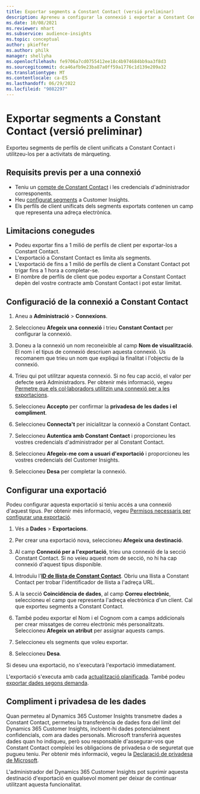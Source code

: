 ```yaml
---
title: Exportar segments a Constant Contact (versió preliminar)
description: Apreneu a configurar la connexió i exportar a Constant Contact.
ms.date: 10/08/2021
ms.reviewer: mhart
ms.subservice: audience-insights
ms.topic: conceptual
author: pkieffer
ms.author: philk
manager: shellyha
ms.openlocfilehash: fe9706a7cd0755412ee18c4b974684bb9aa3f8d3
ms.sourcegitcommit: dca46afb9e23ba87a0ff59a1776c1d139e209a32
ms.translationtype: MT
ms.contentlocale: ca-ES
ms.lasthandoff: 06/29/2022
ms.locfileid: "9082297"
---
```

# <a name="export-segments-to-constant-contact-preview"></a>Exportar segments a Constant Contact (versió preliminar)

Exporteu segments de perfils de client unificats a Constant Contact i utilitzeu-los per a activitats de màrqueting. 

## <a name="prerequisites-for-a-connection"></a>Requisits previs per a una connexió

-   Teniu un [compte de Constant Contact](https://www.constantcontact.com/account-home) i les credencials d'administrador corresponents.
-   Heu [configurat segments](segments.md) a Customer Insights.
-   Els perfils de client unificats dels segments exportats contenen un camp que representa una adreça electrònica.

## <a name="known-limitations"></a>Limitacions conegudes

- Podeu exportar fins a 1 milió de perfils de client per exportar-los a Constant Contact.
- L'exportació a Constant Contact es limita als segments.
- L'exportació de fins a 1 milió de perfils de client a Constant Contact pot trigar fins a 1 hora a completar-se. 
- El nombre de perfils de client que podeu exportar a Constant Contact depèn del vostre contracte amb Constant Contact i pot estar limitat.

## <a name="set-up-connection-to-constant-contact"></a>Configuració de la connexió a Constant Contact

1. Aneu a **Administració** > **Connexions**.

1. Seleccioneu **Afegeix una connexió** i trieu **Constant Contact** per configurar la connexió.

1. Doneu a la connexió un nom reconeixible al camp **Nom de visualització**. El nom i el tipus de connexió descriuen aquesta connexió. Us recomanem que trieu un nom que expliqui la finalitat i l'objectiu de la connexió.

1. Trieu qui pot utilitzar aquesta connexió. Si no feu cap acció, el valor per defecte serà Administradors. Per obtenir més informació, vegeu [Permetre que els col·laboradors utilitzin una connexió per a les exportacions](connections.md#allow-contributors-to-use-a-connection-for-exports).

1. Seleccioneu **Accepto** per confirmar la **privadesa de les dades i el compliment**.

1. Seleccioneu **Connecta't** per inicialitzar la connexió a Constant Contact.

1. Seleccioneu **Autentica amb Constant Contact** i proporcioneu les vostres credencials d'administrador per al Constant Contact. 

1. Seleccioneu **Afegeix-me com a usuari d'exportació** i proporcioneu les vostres credencials del Customer Insights.

1. Seleccioneu **Desa** per completar la connexió.

## <a name="configure-an-export"></a>Configurar una exportació

Podeu configurar aquesta exportació si teniu accés a una connexió d'aquest tipus. Per obtenir més informació, vegeu [Permisos necessaris per configurar una exportació](export-destinations.md#set-up-a-new-export).

1. Vés a **Dades** > **Exportacions**.

1. Per crear una exportació nova, seleccioneu **Afegeix una destinació**.

1. Al camp **Connexió per a l'exportació**, trieu una connexió de la secció Constant Contact. Si no veieu aquest nom de secció, no hi ha cap connexió d'aquest tipus disponible.

1. Introduïu l'[**ID de llista de Constant Contact**](https://app.constantcontact.com/pages/contacts/ui#lists). Obriu una llista a Constant Contact per trobar l'identificador de llista a l'adreça URL.

1. A la secció **Coincidència de dades**, al camp **Correu electrònic**, seleccioneu el camp que representa l'adreça electrònica d'un client. Cal que exporteu segments a Constant Contact.

1. També podeu exportar el Nom i el Cognom com a camps addicionals per crear missatges de correu electrònic més personalitzats. Seleccioneu **Afegeix un atribut** per assignar aquests camps.

1. Seleccioneu els segments que voleu exportar.

1. Seleccioneu **Desa**.

Si deseu una exportació, no s'executarà l'exportació immediatament.

L'exportació s'executa amb cada [actualització planificada](system.md#schedule-tab). També podeu [exportar dades segons demanda](export-destinations.md#run-exports-on-demand). 


## <a name="data-privacy-and-compliance"></a>Compliment i privadesa de les dades

Quan permeteu al Dynamics 365 Customer Insights transmetre dades a Constant Contact, permeteu la transferència de dades fora del límit del Dynamics 365 Customer Insights, incloent-hi dades potencialment confidencials, com ara dades personals. Microsoft transferirà aquestes dades quan ho indiqueu, però sou responsable d'assegurar-vos que Constant Contact compleixi les obligacions de privadesa o de seguretat que pugueu teniu. Per obtenir més informació, vegeu la [Declaració de privadesa de Microsoft](https://go.microsoft.com/fwlink/?linkid=396732).

L'administrador del Dynamics 365 Customer Insights pot suprimir aquesta destinació d'exportació en qualsevol moment per deixar de continuar utilitzant aquesta funcionalitat.
